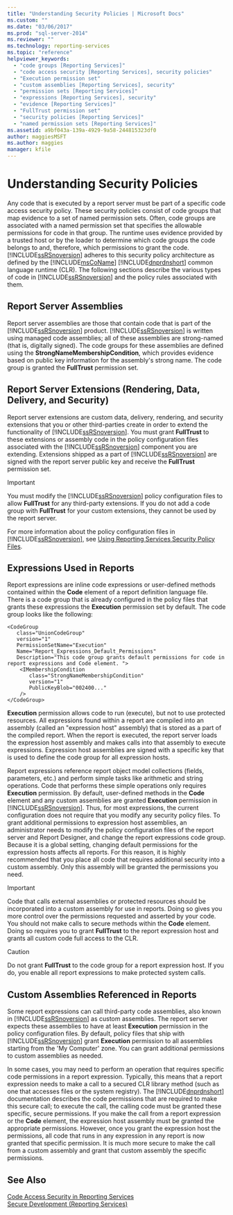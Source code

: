 ```yaml
---
title: "Understanding Security Policies | Microsoft Docs"
ms.custom: ""
ms.date: "03/06/2017"
ms.prod: "sql-server-2014"
ms.reviewer: ""
ms.technology: reporting-services
ms.topic: "reference"
helpviewer_keywords: 
  - "code groups [Reporting Services]"
  - "code access security [Reporting Services], security policies"
  - "Execution permission set"
  - "custom assemblies [Reporting Services], security"
  - "permission sets [Reporting Services]"
  - "expressions [Reporting Services], security"
  - "evidence [Reporting Services]"
  - "FullTrust permission set"
  - "security policies [Reporting Services]"
  - "named permission sets [Reporting Services]"
ms.assetid: a9bf043a-139a-4929-9a58-244815323df0
author: maggiesMSFT
ms.author: maggies
manager: kfile
---
```

# Understanding Security Policies
  Any code that is executed by a report server must be part of a specific code access security policy. These security policies consist of code groups that map evidence to a set of named permission sets. Often, code groups are associated with a named permission set that specifies the allowable permissions for code in that group. The runtime uses evidence provided by a trusted host or by the loader to determine which code groups the code belongs to and, therefore, which permissions to grant the code. [!INCLUDE[ssRSnoversion](../../../includes/ssrsnoversion-md.md)] adheres to this security policy architecture as defined by the [!INCLUDE[msCoName](../../../includes/msconame-md.md)] [!INCLUDE[dnprdnshort](../../../includes/dnprdnshort-md.md)] common language runtime (CLR). The following sections describe the various types of code in [!INCLUDE[ssRSnoversion](../../../includes/ssrsnoversion-md.md)] and the policy rules associated with them.  
  
## Report Server Assemblies  
 Report server assemblies are those that contain code that is part of the [!INCLUDE[ssRSnoversion](../../../includes/ssrsnoversion-md.md)] product. [!INCLUDE[ssRSnoversion](../../../includes/ssrsnoversion-md.md)] is written using managed code assemblies; all of these assemblies are strong-named (that is, digitally signed). The code groups for these assemblies are defined using the **StrongNameMembershipCondition**, which provides evidence based on public key information for the assembly's strong name. The code group is granted the **FullTrust** permission set.  
  
## Report Server Extensions (Rendering, Data, Delivery, and Security)  
 Report server extensions are custom data, delivery, rendering, and security extensions that you or other third-parties create in order to extend the functionality of [!INCLUDE[ssRSnoversion](../../../includes/ssrsnoversion-md.md)]. You must grant **FullTrust** to these extensions or assembly code in the policy configuration files associated with the [!INCLUDE[ssRSnoversion](../../../includes/ssrsnoversion-md.md)] component you are extending. Extensions shipped as a part of [!INCLUDE[ssRSnoversion](../../../includes/ssrsnoversion-md.md)] are signed with the report server public key and receive the **FullTrust** permission set.  
  
> [!IMPORTANT]  
>  You must modify the [!INCLUDE[ssRSnoversion](../../../includes/ssrsnoversion-md.md)] policy configuration files to allow **FullTrust** for any third-party extensions. If you do not add a code group with **FullTrust** for your custom extensions, they cannot be used by the report server.  
  
 For more information about the policy configuration files in [!INCLUDE[ssRSnoversion](../../../includes/ssrsnoversion-md.md)], see [Using Reporting Services Security Policy Files](using-reporting-services-security-policy-files.md).  
  
## Expressions Used in Reports  
 Report expressions are inline code expressions or user-defined methods contained within the **Code** element of a report definition language file. There is a code group that is already configured in the policy files that grants these expressions the **Execution** permission set by default. The code group looks like the following:  
  
```  
<CodeGroup  
   class="UnionCodeGroup"  
   version="1"  
   PermissionSetName="Execution"  
   Name="Report_Expressions_Default_Permissions"  
   Description="This code group grants default permissions for code in report expressions and Code element. ">  
    <IMembershipCondition  
       class="StrongNameMembershipCondition"  
       version="1"  
       PublicKeyBlob="002400..."  
    />  
</CodeGroup>  
```  
  
 **Execution** permission allows code to run (execute), but not to use protected resources. All expressions found within a report are compiled into an assembly (called an "expression host" assembly) that is stored as a part of the compiled report. When the report is executed, the report server loads the expression host assembly and makes calls into that assembly to execute expressions. Expression host assemblies are signed with a specific key that is used to define the code group for all expression hosts.  
  
 Report expressions reference report object model collections (fields, parameters, etc.) and perform simple tasks like arithmetic and string operations. Code that performs these simple operations only requires **Execution** permission. By default, user-defined methods in the **Code** element and any custom assemblies are granted **Execution** permission in [!INCLUDE[ssRSnoversion](../../../includes/ssrsnoversion-md.md)]. Thus, for most expressions, the current configuration does not require that you modify any security policy files. To grant additional permissions to expression host assemblies, an administrator needs to modify the policy configuration files of the report server and Report Designer, and change the report expressions code group. Because it is a global setting, changing default permissions for the expression hosts affects all reports. For this reason, it is highly recommended that you place all code that requires additional security into a custom assembly. Only this assembly will be granted the permissions you need.  
  
> [!IMPORTANT]  
>  Code that calls external assemblies or protected resources should be incorporated into a custom assembly for use in reports. Doing so gives you more control over the permissions requested and asserted by your code. You should not make calls to secure methods within the **Code** element. Doing so requires you to grant **FullTrust** to the report expression host and grants all custom code full access to the CLR.  
  
> [!CAUTION]  
>  Do not grant **FullTrust** to the code group for a report expression host. If you do, you enable all report expressions to make protected system calls.  
  
## Custom Assemblies Referenced in Reports  
 Some report expressions can call third-party code assemblies, also known in [!INCLUDE[ssRSnoversion](../../../includes/ssrsnoversion-md.md)] as custom assemblies. The report server expects these assemblies to have at least **Execution** permission in the policy configuration files. By default, policy files that ship with [!INCLUDE[ssRSnoversion](../../../includes/ssrsnoversion-md.md)] grant **Execution** permission to all assemblies starting from the 'My Computer' zone. You can grant additional permissions to custom assemblies as needed.  
  
 In some cases, you may need to perform an operation that requires specific code permissions in a report expression. Typically, this means that a report expression needs to make a call to a secured CLR library method (such as one that accesses files or the system registry). The [!INCLUDE[dnprdnshort](../../../includes/dnprdnshort-md.md)] documentation describes the code permissions that are required to make this secure call; to execute the call, the calling code must be granted these specific, secure permissions. If you make the call from a report expression or the **Code** element, the expression host assembly must be granted the appropriate permissions. However, once you grant the expression host the permissions, all code that runs in any expression in any report is now granted that specific permission. It is much more secure to make the call from a custom assembly and grant that custom assembly the specific permissions.  
  
## See Also  
 [Code Access Security in Reporting Services](code-access-security-in-reporting-services.md)   
 [Secure Development &#40;Reporting Services&#41;](secure-development-reporting-services.md)  
  
  
